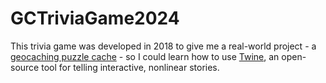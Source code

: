 # GCTriviaGame2024
 
This trivia game was developed in 2018 to give me a real-world project - a [geocaching puzzle cache](https://coord.info/GC7RZDT) - so I could learn how to use [Twine](https://twinery.org/), an open-source tool for telling interactive, nonlinear stories.
